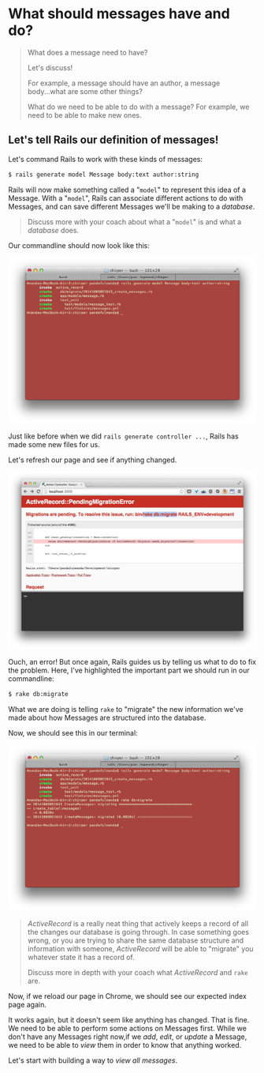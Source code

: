 # What should messages have and do?

> What does a message need to have?
>
> Let's discuss!
>
> For example, a message should have an author, a message body...what are some other things?
>
> What do we need to be able to do with a message?  For example, we need to be able to make new ones.



## Let's tell Rails our definition of messages!

Let's command Rails to work with these kinds of messages:

```bash
$ rails generate model Message body:text author:string
```

Rails will now make something called a "`model`" to represent this idea of a Message.  With a "`model`", Rails can associate different actions to do with Messages, and can save different Messages we'll be making to a *database*.

> Discuss more with your coach about what a "`model`" is and what a *database* does.

Our commandline should now look like this:

![](../images/terminal_model_messages.png)

Just like before when we did `rails generate controller ...`, Rails has made some new files for us.

Let's refresh our page and see if anything changed.

![](../images/chrome_error_rake_db.png)

Ouch, an error!  But once again, Rails guides us by telling us what to do to fix the problem.  Here, I've highlighted the important part we should run in our commandline:

```bash
$ rake db:migrate
```

What we are doing is telling `rake` to "migrate" the new information we've made about how Messages are structured into the database.

Now, we should see this in our terminal:

![](../images/terminal_rake_db_messages.png)

<!--I just made this up so I actually need to research this a little more-->
> *ActiveRecord* is a really neat thing that actively keeps a record of all the changes our database is going through.  In case something goes wrong, or you are trying to share the same database structure and information with someone, *ActiveRecord* will be able to "migrate" you whatever state it has a record of.
>
> Discuss more in depth with your coach what *ActiveRecord* and `rake` are.

Now, if we reload our page in Chrome, we should see our expected index page again.

It works again, but it doesn't seem like anything has changed.  That is fine.  We need to be able to perform some actions on Messages first.  While we don't have any Messages right now,if we *add*, *edit*, or *update* a Message, we need to be able to *view* them in order to know that anything worked.

Let's start with building a way to *view all messages*.
